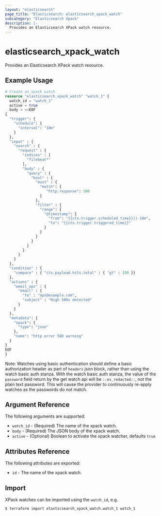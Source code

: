 ```yaml
---
layout: "elasticsearch"
page_title: "Elasticsearch: elasticsearch_xpack_watch"
subcategory: "Elasticsearch Xpack"
description: |-
  Provides an Elasticsearch XPack watch resource.
---
```


# elasticsearch_xpack_watch

Provides an Elasticsearch XPack watch resource.

## Example Usage

```tf
# Create an xpack watch
resource "elasticsearch_xpack_watch" "watch_1" {
  watch_id = "watch_1"
  active = true
  body = <<EOF
{
  "trigger": {
    "schedule": {
      "interval": "10m"
    }
  },
  "input" : {
    "search" : {
      "request" : {
        "indices" : [
          "filebeat*"
        ],
        "body" : {
          "query" : {
            "bool" : {
              "must" : {
                "match": {
                   "http.response": 500
                }
              },
              "filter" : {
                "range": {
                  "@timestamp": {
                    "from": "{{ctx.trigger.scheduled_time}}||-10m",
                    "to": "{{ctx.trigger.triggered_time}}"
                  }
                }
              }
            }
          }
        }
      }
    }
  },
  "condition" : {
    "compare" : { "ctx.payload.hits.total" : { "gt" : 100 }}
  },
  "actions" : {
    "email_ops" : {
      "email" : {
        "to" : "ops@example.com",
        "subject" : "High 500s detected"
      }
    }
  },
  "metadata": {
    "xpack": {
      "type": "json"
    },
    "name": "http error 500 warning"
  }
}
EOF
}
```

Note: Watches using basic authentication should define a basic authorization header as part of `headers` json block, rather than using the watch basic auth stanza.
With the watch basic auth stanza, the value of the `password` field return by the get watch api will be `::es_redacted::`, not the plain text password. This will cause the provider to continuously re-apply watches as the passwords do not match.


## Argument Reference

The following arguments are supported:

* `watch_id` - (Required) The name of the xpack watch.
* `body` - (Required) The JSON body of the xpack watch.
* `active` - (Optional) Boolean to activate the xpack watcher, defaults `true`

## Attributes Reference

The following attributes are exported:

* `id` - The name of the xpack watch.

## Import

XPack watches can be imported using the `watch_id`, e.g.

```sh
$ terraform import elasticsearch_xpack_watch.watch_1 watch_1
```
